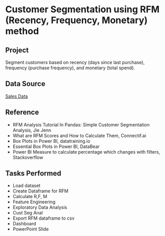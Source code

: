 # Customer Segmentation using RFM (Recency, Frequency, Monetary) method

## Project
Segment customers based on  recency (days since last purchase), frequency (purchase frequency), and monetary (total spend).


## Data Source
[Sales Data](https://www.youtube.com/redirect?event=video_description&redir_token=QUFFLUhqbE1DMUtaRmZMODd0S0hPZE90QWNnN2hvYkd3Z3xBQ3Jtc0tuM0NZUDBhNXI1YTdLOEZsNl9aRlNMcnRsQ1JfRzFzNjhSYWNhVW9aajlUQnYwM3VwdktKTmI1TkJlbE8wSHlNa18teEZXZzlEMnM3X2RYbWM0WXhDNk5mUzhqZWVWeER0WWJrWHJ0M1Z2OWk3U18xRQ&q=https%3A%2F%2Fdrive.google.com%2Fuc%3Fexport%3Ddownload%26id%3D1zXpZLlxvFVfiw3j73vnfTLDd1fouuPsM&v=9wxWrERZvss)

## Reference
* RFM Analysis Tutorial In Pandas: Simple Customer Segmentation Analysis, Jie Jenn
* What are RFM Scores and How to Calculate Them, Connectif.ai
* Box Plots in Power BI, datatraining.io
* Essential Box Plots in Power BI, DataBear
* Power BI Measure to calculate percentage which changes with filters, Stackoverflow

## Tasks Performed
- Load dataset
- Create Dataframe for RFM
- Calculate R,F, M
- Feature Engineering
- Exploratory Data Analysis
- Cust Seg Anal
- Export RFM dataframe to csv
- Dashboard
- PowerPoint Slide

  
